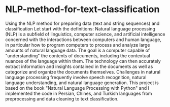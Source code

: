 # NLP-method-for-text-classification
Using the NLP method for preparing data (text and string sequences) and classification
Let start with the definitions:
Natural language processing (NLP) is a subfield of linguistics, computer science, and artificial intelligence concerned with the interactions between computers and human language, in particular how to program computers to process and analyze large amounts of natural language data. The goal is a computer capable of "understanding" the contents of documents, including the contextual nuances of the language within them. The technology can then accurately extract information and insights contained in the documents as well as categorize and organize the documents themselves.
Challenges in natural language processing frequently involve speech recognition, natural language understanding, and natural language generation.
This project is based on the book "Natural Language Processing with Python" and I implemented the code in Persian, Chines, and Turkish languages from preprocessing and data cleaning to text classification.

